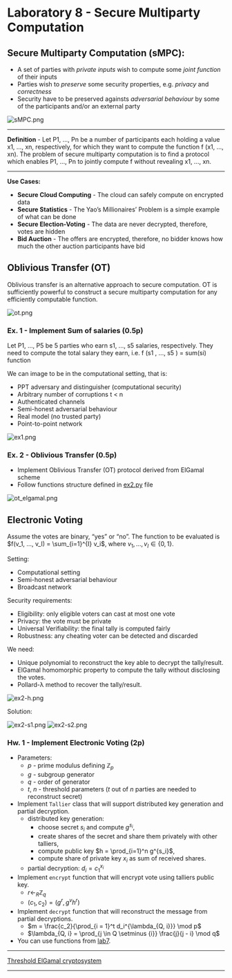 # Laboratory 8 - Secure Multiparty Computation

## Secure Multiparty Computation (sMPC):

* A set of parties with *private inputs* wish to compute some *joint function* of their inputs
* Parties wish to *preserve* some security properties, e.g. *privacy* and *correctness*
* Security have to be preserved againsts *adversarial behaviour* by some of the participants and/or an external party

![sMPC.png](sMPC.png)

---
**Definition** - Let P1, ..., Pn be a number of participants each holding a value x1, ..., xn, respectively, for which they want to compute the function f (x1, ..., xn). The problem of secure multiparty computation is to find a protocol which enables P1, ..., Pn to jointly compute f without revealing x1, ..., xn.

---

**Use Cases:**

* **Secure Cloud Computing** - The cloud can safely compute on encrypted data
* **Secure Statistics** - The Yao’s Millionaires’ Problem is a simple example of what can be done
* **Secure Election-Voting** - The data are never decrypted, therefore, votes are hidden
* **Bid Auction** - The offers are encrypted, therefore, no bidder knows how much the other auction participants have bid


## Oblivious Transfer (OT)

Oblivious transfer is an alternative approach to secure computation. OT is sufficiently powerful to construct a secure multiparty computation for any efficiently computable function.

![ot.png](ot.png)

### Ex. 1 - Implement Sum of salaries (0.5p)

Let P1, ..., P5 be 5 parties who earn s1, ..., s5 salaries, respectively. They need to compute the total salary they earn, i.e. f (s1 , ..., s5 ) = sum(si) function

We can image to be in the computational setting, that is:

* PPT adversary and distinguisher (computational security)
* Arbitrary number of corruptions t < n
* Authenticated channels
* Semi-honest adversarial behaviour
* Real model (no trusted party)
* Point-to-point network

![ex1.png](ex1.png)

### Ex. 2 - Oblivious Transfer (0.5p)

* Implement Oblivious Transfer (OT) protocol derived from ElGamal scheme
* Follow functions structure defined in [ex2.py](ex2.py) file

![ot_elgamal.png](ot_elgamal.png)

## Electronic Voting
Assume the votes are binary, “yes” or “no”. The function to be evaluated is $f(v_1, ..., v_I) = \sum_{i=1}^{I} v_i$, where $v_1, ... ,v_I \in \{0,1\}$.

Setting:

- Computational setting
- Semi-honest adversarial behaviour
- Broadcast network

Security requirements:

- Eligibility: only eligible voters can cast at most one vote
- Privacy: the vote must be private
- Universal Verifiability: the final tally is computed fairly
- Robustness: any cheating voter can be detected and discarded

We need:

- Unique polynomial to reconstruct the key able to decrypt the tally/result.
- ElGamal homomorphic property to compute the tally without disclosing the votes.
- Pollard-λ method to recover the tally/result.

![ex2-h.png](ex2-h.png)

Solution: 

![ex2-s1.png](ex2-s1.png)
![ex2-s2.png](ex2-s2.png)


### Hw. 1  - Implement Electronic Voting (2p)
- Parameters:
    - *p* - prime modulus defining $\mathbb{Z}_p$
    - *g* - subgroup generator
    - *q* - order of generator
    - *t*, *n* - threshold parameters (*t* out of *n* parties are needed to reconstruct secret)
- Implement `Tallier` class that will support distributed key generation and partial decryption.
    - distributed key generation:
        - choose secret $s_i$ and compute $g^{s_i}$,
        - create shares of the secret and share them privately with other talliers,
        - compute public key $h = \prod_{i=1}^n g^{s_i}$,
        - compute share of private key $x_i$ as sum of received shares.
    - partial decryption: $d_i = c_1^{x_i}$
- Implement `encrypt` function that will encrypt vote using talliers public key.
    - $r \gets_R \mathbb{Z}_{q}$
    - $(c_1, c_2) = (g^r, g^v h^r)$
- Implement `decrypt` function that will reconstruct the message from partial decryptions.
    - $m = \frac{c_2}{\prod_{i = 1}^t d_i^{\lambda_{Q, i}}} \mod p$
    - $\lambda_{Q, i} = \prod_{j \in Q \setminus {i}} \frac{j}{j - i} \mod q$
- You can use functions from [lab7](../lab7/ex1.py).

---

[Threshold ElGamal cryptosystem](https://pypi.org/project/threshold-elgamal/)

---
